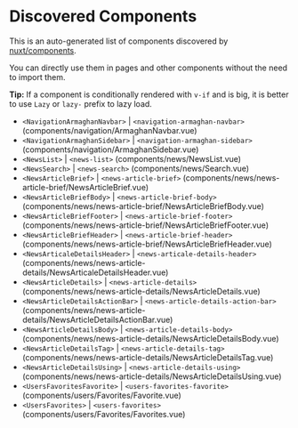 # Discovered Components

This is an auto-generated list of components discovered by [nuxt/components](https://github.com/nuxt/components).

You can directly use them in pages and other components without the need to import them.

**Tip:** If a component is conditionally rendered with `v-if` and is big, it is better to use `Lazy` or `lazy-` prefix to lazy load.

- `<NavigationArmaghanNavbar>` | `<navigation-armaghan-navbar>` (components/navigation/ArmaghanNavbar.vue)
- `<NavigationArmaghanSidebar>` | `<navigation-armaghan-sidebar>` (components/navigation/ArmaghanSidebar.vue)
- `<NewsList>` | `<news-list>` (components/news/NewsList.vue)
- `<NewsSearch>` | `<news-search>` (components/news/Search.vue)
- `<NewsArticleBrief>` | `<news-article-brief>` (components/news/news-article-brief/NewsArticleBrief.vue)
- `<NewsArticleBriefBody>` | `<news-article-brief-body>` (components/news/news-article-brief/NewsArticleBriefBody.vue)
- `<NewsArticleBriefFooter>` | `<news-article-brief-footer>` (components/news/news-article-brief/NewsArticleBriefFooter.vue)
- `<NewsArticleBriefHeader>` | `<news-article-brief-header>` (components/news/news-article-brief/NewsArticleBriefHeader.vue)
- `<NewsArticaleDetailsHeader>` | `<news-articale-details-header>` (components/news/news-article-details/NewsArticaleDetailsHeader.vue)
- `<NewsArticleDetails>` | `<news-article-details>` (components/news/news-article-details/NewsArticleDetails.vue)
- `<NewsArticleDetailsActionBar>` | `<news-article-details-action-bar>` (components/news/news-article-details/NewsArticleDetailsActionBar.vue)
- `<NewsArticleDetailsBody>` | `<news-article-details-body>` (components/news/news-article-details/NewsArticleDetailsBody.vue)
- `<NewsArticleDetailsTag>` | `<news-article-details-tag>` (components/news/news-article-details/NewsArticleDetailsTag.vue)
- `<NewsArticleDetailsUsing>` | `<news-article-details-using>` (components/news/news-article-details/NewsArticleDetailsUsing.vue)
- `<UsersFavoritesFavorite>` | `<users-favorites-favorite>` (components/users/Favorites/Favorite.vue)
- `<UsersFavorites>` | `<users-favorites>` (components/users/Favorites/Favorites.vue)
